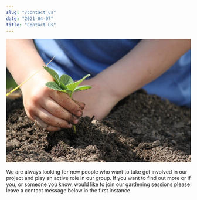```yaml
---
slug: "/contact_us"
date: "2021-04-07"
title: "Contact Us"
---
```


![Plant](./images/plant.jpg)

We are always looking for new people who want to take get involved in our project and play an active role in our group. If you want to find out more or if you, or someone you know, would like to join our gardening sessions please leave a contact message below in the first instance.    
